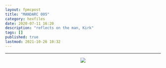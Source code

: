 ```yaml
---
layout: fpmcpost
title: "MANDARC 005"
category: hexfiles
date: 2020-07-11 16:20
description: "reflects on the man, Kirk"
tags: []
published: true
lastmod: 2021-10-26 10:32
---
```

[//]: # ( 10/15/21  -linkout removed)
[//]: # ( 10/26/21  -moved to hexfiles)

*****

<center><img src="{{ site.url }}/assets/img/mandarc-spitballsonkirk.jpg"  /></center>


